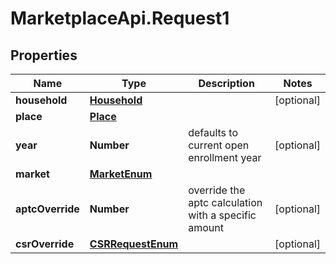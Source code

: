 # MarketplaceApi.Request1

## Properties
Name | Type | Description | Notes
------------ | ------------- | ------------- | -------------
**household** | [**Household**](Household.md) |  | [optional] 
**place** | [**Place**](Place.md) |  | 
**year** | **Number** | defaults to current open enrollment year | [optional] 
**market** | [**MarketEnum**](MarketEnum.md) |  | 
**aptcOverride** | **Number** | override the aptc calculation with a specific amount | [optional] 
**csrOverride** | [**CSRRequestEnum**](CSRRequestEnum.md) |  | [optional] 



